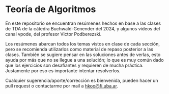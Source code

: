# Teoría de Algoritmos

En este repositorio se encuentran resúmenes hechos en base a las clases de TDA de la cátedra Buchwald-Genender del 2024, y algunos videos del canal vpode, del profesor Victor Podberezski.

Los resúmenes abarcan todos los temas vistos en clase de cada sección, pero se recomienda utilizarlos como material de repaso posterior a las clases. También se sugiere pensar en las soluciones antes de verlas, esto ayuda por más que no se llegue a una solución; lo que es muy común dado que los ejercicios son desafiantes y requieren de mucha práctica. Justamente por eso es importante intentar resolverlos.

Cualquier sugerencia/aporte/corrección es bienvenida, pueden hacer un pull request o contactarme por mail a [hkoo@fi.uba.ar](mailto:hkoo@fi.uba.ar).
